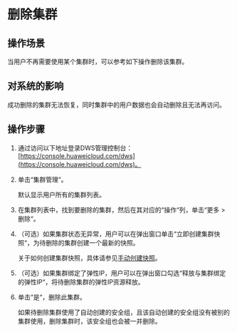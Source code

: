 # 删除集群<a name="dws_01_0025"></a>

## 操作场景<a name="section43782126162722"></a>

当用户不再需要使用某个集群时，可以参考如下操作删除该集群。

## 对系统的影响<a name="section6977716114930"></a>

成功删除的集群无法恢复，同时集群中的用户数据也会自动删除且无法再访问。

## 操作步骤<a name="section13594386114220"></a>

1.  通过访问以下地址登录DWS管理控制台：[https://console.huaweicloud.com/dws](https://console.huaweicloud.com/dws)。
2.  单击“集群管理“。

    默认显示用户所有的集群列表。

3.  在集群列表中，找到要删除的集群，然后在其对应的“操作“列，单击“更多  \>  删除“。
4.  （可选）如果集群状态无异常，用户可以在弹出窗口单击“立即创建集群快照“，为待删除的集群创建一个最新的快照。

    关于如何创建集群快照，具体请参见[手动创建快照](手动创建快照.md)。

5.  （可选）如果集群绑定了弹性IP，用户可以在弹出窗口勾选“释放与集群绑定的弹性IP“，将待删除集群的弹性IP资源释放。
6.  单击“是“，删除此集群。

    如果待删除集群使用了自动创建的安全组，且该自动创建的安全组没有被别的集群使用，删除集群时，该安全组也会被一并删除。


